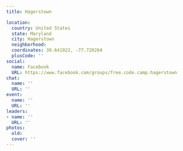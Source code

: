 ```yaml
---
title: Hagerstown

location:
  country: United States
  state: Maryland
  city: Hagerstown
  neighborhood: 
  coordinates: 39.641922, -77.720264
  plusCode: ''
social:
  name: Facebook
  URL: https://www.facebook.com/groups/free.code.camp.hagerstown
chat:
  name: ''
  URL: ''
event:
  name: ''
  URL: ''
leaders:
- name: ''
  URL: ''
photos:
  old: 
  cover: ''
---
```

